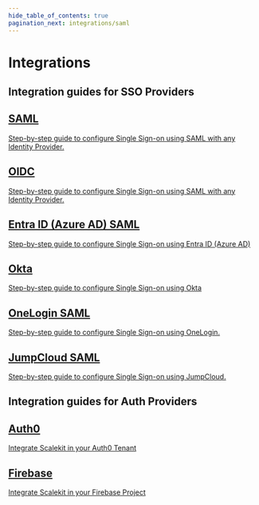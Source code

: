 ```yaml
---
hide_table_of_contents: true
pagination_next: integrations/saml
---
```

# Integrations

## Integration guides for SSO Providers
<section class="row">

<article class="col col--6 margin-bottom--lg"><a class="card padding--lg cardContainer" href="/integrations/saml"><h2 class="text--truncate" title="SAML">SAML</h2><p class="text--truncate cardDescription_node_modules-@docusaurus-theme-classic-lib-theme-DocCard-styles-module" title="Step-by-step guide to configure Single Sign-on using SAML with any Identity Provider.">Step-by-step guide to configure Single Sign-on using SAML with any Identity Provider.</p></a></article>

<article class="col col--6 margin-bottom--lg"><a class="card padding--lg cardContainer" href="/integrations/oidc"><h2 class="text--truncate " title="OIDC">OIDC</h2><p class="text--truncate " title="Step-by-step guide to configure Single Sign-on using OIDC with any Identity Provider.">Step-by-step guide to configure Single Sign-on using SAML with any Identity Provider.</p></a></article>

<article class="col col--6 margin-bottom--lg"><a class="card padding--lg cardContainer" href="/integrations/azure-ad-saml"><h2 class="text--truncate" title="Entra ID (Azure AD) SAML">Entra ID (Azure AD) SAML</h2><p class="text--truncate cardDescription_node_modules-@docusaurus-theme-classic-lib-theme-DocCard-styles-module" title="Step-by-step guide to configure Single Sign-on using SAML with any Identity Provider.">Step-by-step guide to configure Single Sign-on using Entra ID (Azure AD)</p></a></article>

<article class="col col--6 margin-bottom--lg"><a class="card padding--lg cardContainer" href="/integrations/okta-saml"><h2 class="text--truncate " title="Okta">Okta</h2><p class="text--truncate " title="Step-by-step guide to configure Single Sign-on with Okta">Step-by-step guide to configure Single Sign-on using Okta</p></a></article>
<article class="col col--6 margin-bottom--lg"><a class="card padding--lg cardContainer" href="/integrations/onelogin-saml"><h2 class="text--truncate" title="OneLogin SAML">OneLogin SAML</h2><p class="text--truncate cardDescription_node_modules-@docusaurus-theme-classic-lib-theme-DocCard-styles-module" title="Step-by-step guide to configure Single Sign-on using OneLogin">Step-by-step guide to configure Single Sign-on using OneLogin.</p></a></article>

<article class="col col--6 margin-bottom--lg"><a class="card padding--lg cardContainer" href="/integrations/jumpcloud-saml"><h2 class="text--truncate " title="JumpCloud SMAL">JumpCloud SAML</h2><p class="text--truncate " title="Step-by-step guide to configure Single Sign-on using JumpCloud">Step-by-step guide to configure Single Sign-on using JumpCloud.</p></a></article>
</section>

## Integration guides for Auth Providers
<section class="row">

<article class="col col--6 margin-bottom--lg"><a class="card padding--lg cardContainer" href="/integrations/auth0"><h2 class="text--truncate" title="Auth0">Auth0</h2><p class="text--truncate cardDescription_node_modules-@docusaurus-theme-classic-lib-theme-DocCard-styles-module" title="Integrate Scalekit in your Auth0 Tenant">Integrate Scalekit in your Auth0 Tenant</p></a></article>

<article class="col col--6 margin-bottom--lg"><a class="card padding--lg cardContainer" href="/integrations/firebase"><h2 class="text--truncate " title="Firebase">Firebase</h2><p class="text--truncate " title="Integrate Scalekit in your Firebase Project">Integrate Scalekit in your Firebase Project</p></a></article>
</section>